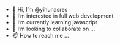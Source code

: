 - 👋 Hi, I’m @yihunasres
- 👀 I’m interested in full web development
- 🌱 I’m currently learning javascript
- 💞️ I’m looking to collaborate on ...
- 📫 How to reach me ...

<!---
yihunasres/yihunasres is a ✨ special ✨ repository because its `README.md` (this file) appears on your GitHub profile.
You can click the Preview link to take a look at your changes.
--->
